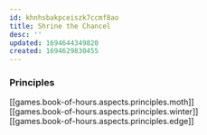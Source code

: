 ```yaml
---
id: khnhsbakpceiszk7ccmf8ao
title: Shrine the Chancel
desc: ''
updated: 1694644349820
created: 1694629830455
---
```


### Principles

[[games.book-of-hours.aspects.principles.moth]]  
[[games.book-of-hours.aspects.principles.winter]]  
[[games.book-of-hours.aspects.principles.edge]]
